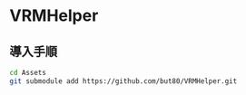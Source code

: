 # VRMHelper

## 導入手順

```bash
cd Assets
git submodule add https://github.com/but80/VRMHelper.git
```
